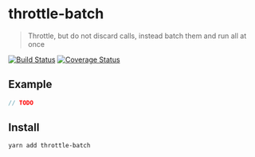 # throttle-batch

> Throttle, but do not discard calls, instead batch them and run all at once

[![Build Status](https://travis-ci.org/futpib/throttle-batch.svg?branch=master)](https://travis-ci.org/futpib/throttle-batch) [![Coverage Status](https://coveralls.io/repos/github/futpib/throttle-batch/badge.svg?branch=master)](https://coveralls.io/github/futpib/throttle-batch?branch=master)

## Example

```js
// TODO
```

## Install

```
yarn add throttle-batch
```
